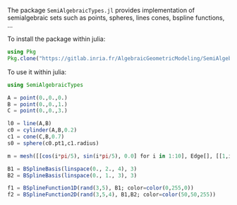 The package `SemiAlgebraicTypes.jl` provides implementation of semialgebraic sets such as points, spheres, lines cones, bspline functions, ...

To install the package within julia:

```julia
using Pkg
Pkg.clone("https://gitlab.inria.fr/AlgebraicGeometricModeling/SemiAlgebraicTypes.jl.git")
```


To use it within julia:

```julia
using SemiAlgebraicTypes

A = point(0.,0.,0.)
B = point(0.,0.,1.)
C = point(0.,0.,3.)

l0 = line(A,B)
c0 = cylinder(A,B,0.2)
c1 = cone(C,B,0.7)
s0 = sphere(c0.pt1,c1.radius)

m = mesh([[cos(i*pi/5), sin(i*pi/5), 0.0] for i in 1:10], Edge[], [[1,i,i+1] for i in 1:9])

B1 = BSplineBasis(linspace(0., 2., 4), 3)
B2 = BSplineBasis(linspace(0., 1., 3), 3)

f1 = BSplineFunction1D(rand(3,5), B1; color=color(0,255,0))
f2 = BSplineFunction2D(rand(3,5,4), B1,B2; color=color(50,50,255))
```

